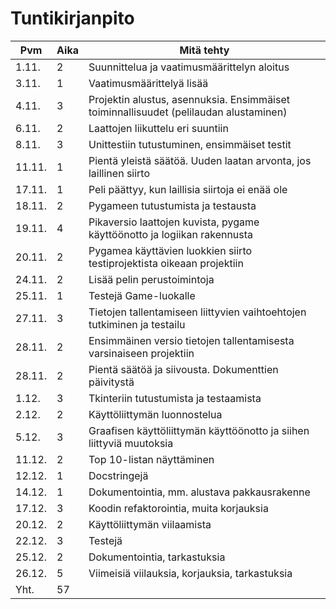 # Tuntikirjanpito

Pvm | Aika | Mitä tehty
--- | --- | ---
1.11. | 2 | Suunnittelua ja vaatimusmäärittelyn aloitus
3.11. | 1 | Vaatimusmäärittelyä lisää
4.11. | 3 | Projektin alustus, asennuksia. Ensimmäiset toiminnallisuudet (pelilaudan alustaminen)
6.11. | 2 | Laattojen liikuttelu eri suuntiin
8.11. | 3 | Unittestiin tutustuminen, ensimmäiset testit
11.11. | 1 | Pientä yleistä säätöä. Uuden laatan arvonta, jos laillinen siirto
17.11. | 1 | Peli päättyy, kun laillisia siirtoja ei enää ole
18.11. | 2 | Pygameen tutustumista ja testausta
19.11. | 4 | Pikaversio laattojen kuvista, pygame käyttöönotto ja logiikan rakennusta
20.11. | 2 | Pygamea käyttävien luokkien siirto testiprojektista oikeaan projektiin
24.11. | 2 | Lisää pelin perustoimintoja
25.11. | 1 | Testejä Game-luokalle
27.11. | 3 | Tietojen tallentamiseen liittyvien vaihtoehtojen tutkiminen ja testailu
28.11. | 2 | Ensimmäinen versio tietojen tallentamisesta varsinaiseen projektiin
28.11. | 2 | Pientä säätöä ja siivousta. Dokumenttien päivitystä
1.12. | 3 | Tkinteriin tutustumista ja testaamista
2.12. | 2 | Käyttöliittymän luonnostelua
5.12. | 3 | Graafisen käyttöliittymän käyttöönotto ja siihen liittyviä muutoksia
11.12. | 2 | Top 10-listan näyttäminen
12.12. | 1 | Docstringejä
14.12. | 1 | Dokumentointia, mm. alustava pakkausrakenne
17.12. | 3 | Koodin refaktorointia, muita korjauksia
20.12. | 2 | Käyttöliittymän viilaamista
22.12. | 3 | Testejä
25.12. | 2 | Dokumentointia, tarkastuksia
26.12. | 5 | Viimeisiä viilauksia, korjauksia, tarkastuksia
Yht. | 57 |

